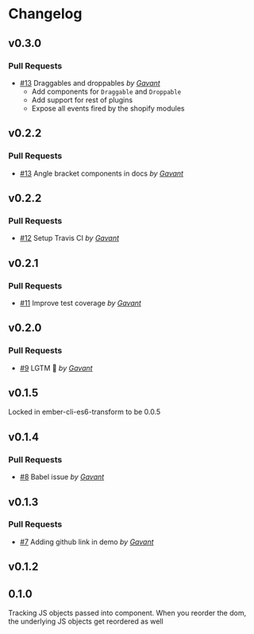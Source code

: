 Changelog
=========

## v0.3.0

### Pull Requests

- [#13](https://github.com/Gavant/ember-shopify-draggable/pull/16) Draggables and droppables *by [Gavant](https://github.com/Gavant)*
  - Add components for `Draggable` and `Droppable`
  - Add support for rest of plugins
  - Expose all events fired by the shopify modules

## v0.2.2

### Pull Requests

- [#13](https://github.com/Gavant/ember-shopify-draggable/pull/13) Angle bracket components in docs *by [Gavant](https://github.com/Gavant)*


## v0.2.2

### Pull Requests

- [#12](https://github.com/Gavant/ember-shopify-draggable/pull/12) Setup Travis CI *by [Gavant](https://github.com/Gavant)*

## v0.2.1

### Pull Requests

- [#11](https://github.com/Gavant/ember-shopify-draggable/pull/11) Improve test coverage *by [Gavant](https://github.com/Gavant)*

## v0.2.0

### Pull Requests

- [#9](https://github.com/Gavant/ember-shopify-draggable/pull/9)  LGTM 🚀  *by [Gavant](https://github.com/Gavant)*

## v0.1.5
Locked in ember-cli-es6-transform to be 0.0.5

## v0.1.4

### Pull Requests

- [#8](https://github.com/Gavant/ember-shopify-draggable/pull/8)  Babel issue  *by [Gavant](https://github.com/Gavant)*

## v0.1.3

### Pull Requests

- [#7](https://github.com/Gavant/ember-shopify-draggable/pull/7)  Adding github link in demo  *by [Gavant](https://github.com/Gavant)*

## v0.1.2

## 0.1.0

Tracking JS objects passed into component.
When you reorder the dom, the underlying JS objects get reordered as well

